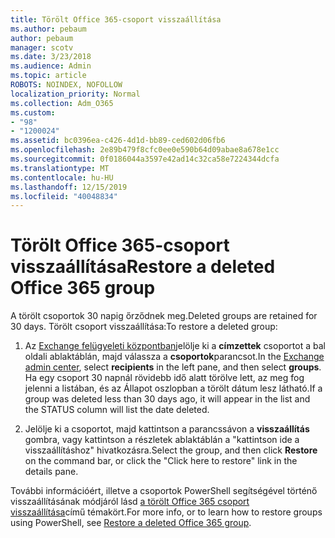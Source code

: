```yaml
---
title: Törölt Office 365-csoport visszaállítása
ms.author: pebaum
author: pebaum
manager: scotv
ms.date: 3/23/2018
ms.audience: Admin
ms.topic: article
ROBOTS: NOINDEX, NOFOLLOW
localization_priority: Normal
ms.collection: Adm_O365
ms.custom:
- "98"
- "1200024"
ms.assetid: bc0396ea-c426-4d1d-bb89-ced602d06fb6
ms.openlocfilehash: 2e89b479f8cfc0ee0e590b64d09abae8a678e1cc
ms.sourcegitcommit: 0f0186044a3597e42ad14c32ca58e7224344dcfa
ms.translationtype: MT
ms.contentlocale: hu-HU
ms.lasthandoff: 12/15/2019
ms.locfileid: "40048834"
---
```

# <a name="restore-a-deleted-office-365-group"></a><span data-ttu-id="b6eec-102">Törölt Office 365-csoport visszaállítása</span><span class="sxs-lookup"><span data-stu-id="b6eec-102">Restore a deleted Office 365 group</span></span>

<span data-ttu-id="b6eec-103">A törölt csoportok 30 napig őrződnek meg.</span><span class="sxs-lookup"><span data-stu-id="b6eec-103">Deleted groups are retained for 30 days.</span></span> <span data-ttu-id="b6eec-104">Törölt csoport visszaállítása:</span><span class="sxs-lookup"><span data-stu-id="b6eec-104">To restore a deleted group:</span></span>
  
1. <span data-ttu-id="b6eec-105">Az [Exchange felügyeleti központban](https://outlook.office365.com/ecp/)jelölje ki a **címzettek** csoportot a bal oldali ablaktáblán, majd válassza a **csoportok**parancsot.</span><span class="sxs-lookup"><span data-stu-id="b6eec-105">In the [Exchange admin center](https://outlook.office365.com/ecp/), select **recipients** in the left pane, and then select **groups**.</span></span> <span data-ttu-id="b6eec-106">Ha egy csoport 30 napnál rövidebb idő alatt törölve lett, az meg fog jelenni a listában, és az Állapot oszlopban a törölt dátum lesz látható.</span><span class="sxs-lookup"><span data-stu-id="b6eec-106">If a group was deleted less than 30 days ago, it will appear in the list and the STATUS column will list the date deleted.</span></span>

2. <span data-ttu-id="b6eec-107">Jelölje ki a csoportot, majd kattintson a parancssávon a **visszaállítás** gombra, vagy kattintson a részletek ablaktáblán a "kattintson ide a visszaállításhoz" hivatkozásra.</span><span class="sxs-lookup"><span data-stu-id="b6eec-107">Select the group, and then click **Restore** on the command bar, or click the "Click here to restore" link in the details pane.</span></span>

<span data-ttu-id="b6eec-108">További információért, illetve a csoportok PowerShell segítségével történő visszaállításának módjáról lásd [a törölt Office 365 csoport visszaállítása](https://go.microsoft.com/fwlink/?linkid=867802)című témakört.</span><span class="sxs-lookup"><span data-stu-id="b6eec-108">For more info, or to learn how to restore groups using PowerShell, see [Restore a deleted Office 365 group](https://go.microsoft.com/fwlink/?linkid=867802).</span></span>
  